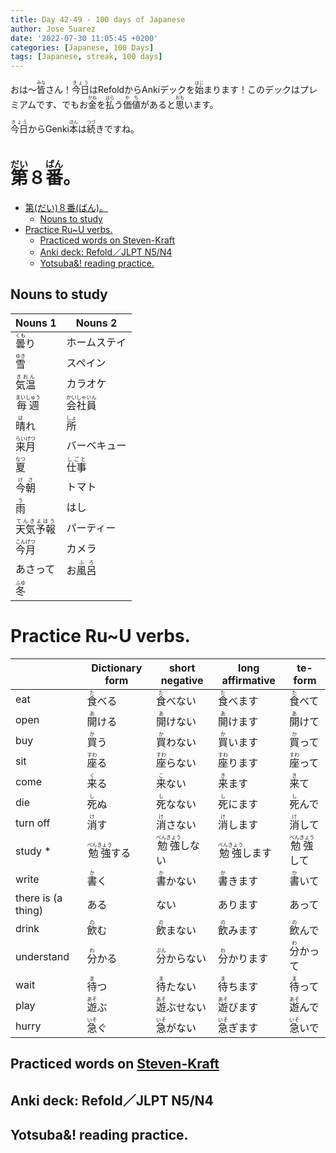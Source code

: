 ```yaml
---
title: Day 42-49 - 100 days of Japanese
author: Jose Suarez
date: '2022-07-30 11:05:45 +0200'
categories: [Japanese, 100 Days]
tags: [Japanese, streak, 100 days]
---
```


おは～<ruby>皆<rp>(</rp><rt>みな</rt><rp>)</rp></ruby>さん！<ruby>今日<rp>(</rp><rt>きょう</rt><rp>)</rp></ruby>はRefoldからAnkiデックを<ruby>始<rp>(</rp><rt>はじ</rt><rp>)</rp></ruby>まります！このデックはプレミアムです、でもお<ruby>金<rp>(</rp><rt>かね</rt><rp>)</rp></ruby>を<ruby>払<rp>(</rp><rt>はら</rt><rp>)</rp></ruby>う<ruby>価値<rp>(</rp><rt>かち</rt><rp>)</rp></ruby>があると<ruby>思<rp>(</rp><rt>おも</rt><rp>)</rp></ruby>います。

<ruby>今日<rp>(</rp><rt>きょう</rt><rp>)</rp></ruby>からGenki<ruby>本<rp>(</rp><rt>ほん</rt><rp>)</rp></ruby>は<ruby>続<rp>(</rp><rt>つづ</rt><rp>)</rp></ruby>きですね。

# <ruby>第<rp>(</rp><rt>だい</rt><rp>)</rp></ruby>８<ruby>番<rp>(</rp><rt>ばん</rt><rp>)</rp></ruby>。

- [第(だい)８番(ばん)。](#第だい８番ばん)
  - [Nouns to study](#nouns-to-study)
- [Practice Ru~U verbs.](#practice-ruu-verbs)
  - [Practiced words on Steven-Kraft](#practiced-words-on-steven-kraft)
  - [Anki deck: Refold／JLPT N5/N4](#anki-deck-refoldjlpt-n5n4)
  - [Yotsuba\&! reading practice.](#yotsuba-reading-practice)


## Nouns to study

| Nouns 1         | Nouns 2     |
|--------------|-----------|
|<ruby>曇<rp>(</rp><rt>くも</rt><rp>)</rp></ruby>り|ホームステイ|
|<ruby>雪<rp>(</rp><rt>ゆき</rt><rp>)</rp></ruby>|スペイン|
|<ruby>気温<rp>(</rp><rt>きおん</rt><rp>)</rp></ruby>|カラオケ|
|<ruby>毎週<rp>(</rp><rt>まいしゅう</rt><rp>)</rp></ruby>|<ruby>会社<rp>(</rp><rt>かいしゃ</rt><rp>)</rp></ruby><ruby>員<rp>(</rp><rt>いん</rt><rp>)</rp></ruby>|
|<ruby>晴<rp>(</rp><rt>は</rt><rp>)</rp></ruby>れ|<ruby>所<rp>(</rp><rt>しょ</rt><rp>)</rp></ruby>|
|<ruby>来月<rp>(</rp><rt>らいげつ</rt><rp>)</rp></ruby>|バーベキュー|
|<ruby>夏<rp>(</rp><rt>なつ</rt><rp>)</rp></ruby>|<ruby>仕事<rp>(</rp><rt>しごと</rt><rp>)</rp></ruby>|
|<ruby>今朝<rp>(</rp><rt>けさ</rt><rp>)</rp></ruby>|トマト|
|<ruby>雨<rp>(</rp><rt>う</rt><rp>)</rp></ruby>|はし|
|<ruby>天気<rp>(</rp><rt>てんき</rt><rp>)</rp></ruby><ruby>予報<rp>(</rp><rt>よほう</rt><rp>)</rp></ruby>|パーティー|
|<ruby>今月<rp>(</rp><rt>こんげつ</rt><rp>)</rp></ruby>|カメラ|
|あさって|お<ruby>風呂<rp>(</rp><rt>ふろ</rt><rp>)</rp></ruby>|
|<ruby>冬<rp>(</rp><rt>ふゆ</rt><rp>)</rp></ruby>||


# Practice Ru~U verbs.

||Dictionary form|short negative|long affirmative | te-form |
|--------------|--------------|-----------|--------------|-----------|
|eat|<ruby>食<rp>(</rp><rt>た</rt><rp>)</rp></ruby>べる|<ruby>食<rp>(</rp><rt>た</rt><rp>)</rp></ruby>べない|<ruby>食<rp>(</rp><rt>た</rt><rp>)</rp></ruby>べます|<ruby>食<rp>(</rp><rt>た</rt><rp>)</rp></ruby>べて|
|open|<ruby>開<rp>(</rp><rt>あ</rt><rp>)</rp></ruby>ける|<ruby>開<rp>(</rp><rt>あ</rt><rp>)</rp></ruby>けない|<ruby>開<rp>(</rp><rt>あ</rt><rp>)</rp></ruby>けます|<ruby>開<rp>(</rp><rt>あ</rt><rp>)</rp></ruby>けて|
|buy|<ruby>買<rp>(</rp><rt>か</rt><rp>)</rp></ruby>う|<ruby>買<rp>(</rp><rt>か</rt><rp>)</rp></ruby>わない|<ruby>買<rp>(</rp><rt>か</rt><rp>)</rp></ruby>います|<ruby>買<rp>(</rp><rt>か</rt><rp>)</rp></ruby>って|
|sit|<ruby>座<rp>(</rp><rt>すわ</rt><rp>)</rp></ruby>る|<ruby>座<rp>(</rp><rt>すわ</rt><rp>)</rp></ruby>らない|<ruby>座<rp>(</rp><rt>すわ</rt><rp>)</rp></ruby>ります|<ruby>座<rp>(</rp><rt>すわ</rt><rp>)</rp></ruby>って|
|come|<ruby>来<rp>(</rp><rt>く</rt><rp>)</rp></ruby>る|<ruby>来<rp>(</rp><rt>こ</rt><rp>)</rp></ruby>ない|<ruby>来<rp>(</rp><rt>き</rt><rp>)</rp></ruby>ます|<ruby>来<rp>(</rp><rt>き</rt><rp>)</rp></ruby>て|
|die|<ruby>死<rp>(</rp><rt>し</rt><rp>)</rp></ruby>ぬ|<ruby>死<rp>(</rp><rt>し</rt><rp>)</rp></ruby>なない|<ruby>死<rp>(</rp><rt>し</rt><rp>)</rp></ruby>にます|<ruby>死<rp>(</rp><rt>し</rt><rp>)</rp></ruby>んで|
|turn off|<ruby>消<rp>(</rp><rt>け</rt><rp>)</rp></ruby>す|<ruby>消<rp>(</rp><rt>け</rt><rp>)</rp></ruby>さない|<ruby>消<rp>(</rp><rt>け</rt><rp>)</rp></ruby>します|<ruby>消<rp>(</rp><rt>け</rt><rp>)</rp></ruby>して|
|study *|<ruby>勉強<rp>(</rp><rt>べんきょう</rt><rp>)</rp></ruby>する|<ruby>勉強<rp>(</rp><rt>べんきょう</rt><rp>)</rp></ruby>しない|<ruby>勉強<rp>(</rp><rt>べんきょう</rt><rp>)</rp></ruby>します|<ruby>勉強<rp>(</rp><rt>べんきょう</rt><rp>)</rp></ruby>して|
|write|<ruby>書<rp>(</rp><rt>か</rt><rp>)</rp></ruby>く|<ruby>書<rp>(</rp><rt>か</rt><rp>)</rp></ruby>かない|<ruby>書<rp>(</rp><rt>か</rt><rp>)</rp></ruby>きます|<ruby>書<rp>(</rp><rt>か</rt><rp>)</rp></ruby>いて|
|there is (a thing)|ある|ない|あります|あって|
|drink|<ruby>飲<rp>(</rp><rt>の</rt><rp>)</rp></ruby>む|<ruby>飲<rp>(</rp><rt>の</rt><rp>)</rp></ruby>まない|<ruby>飲<rp>(</rp><rt>の</rt><rp>)</rp></ruby>みます|<ruby>飲<rp>(</rp><rt>の</rt><rp>)</rp></ruby>んで|
|understand|<ruby>分<rp>(</rp><rt>わ</rt><rp>)</rp></ruby>かる|<ruby>分<rp>(</rp><rt>ぶん</rt><rp>)</rp></ruby>からない|<ruby>分<rp>(</rp><rt>わ</rt><rp>)</rp></ruby>かります|<ruby>分<rp>(</rp><rt>わ</rt><rp>)</rp></ruby>かって|
|wait|<ruby>待<rp>(</rp><rt>ま</rt><rp>)</rp></ruby>つ|<ruby>待<rp>(</rp><rt>ま</rt><rp>)</rp></ruby>たない|<ruby>待<rp>(</rp><rt>ま</rt><rp>)</rp></ruby>ちます|<ruby>待<rp>(</rp><rt>ま</rt><rp>)</rp></ruby>って|
|play|<ruby>遊<rp>(</rp><rt>あそ</rt><rp>)</rp></ruby>ぶ|<ruby>遊<rp>(</rp><rt>あそ</rt><rp>)</rp></ruby>ぶせない|<ruby>遊<rp>(</rp><rt>あそ</rt><rp>)</rp></ruby>びます|<ruby>遊<rp>(</rp><rt>あそ</rt><rp>)</rp></ruby>んで|
|hurry|<ruby>急<rp>(</rp><rt>いそ</rt><rp>)</rp></ruby>ぐ|<ruby>急<rp>(</rp><rt>いそ</rt><rp>)</rp></ruby>がない|<ruby>急<rp>(</rp><rt>いそ</rt><rp>)</rp></ruby>ぎます|<ruby>急<rp>(</rp><rt>いそ</rt><rp>)</rp></ruby>いで|

## Practiced words on [Steven-Kraft](https://steven-kraft.com/projects/japanese/teform/)
## Anki deck: Refold／JLPT N5/N4
## Yotsuba&! reading practice.